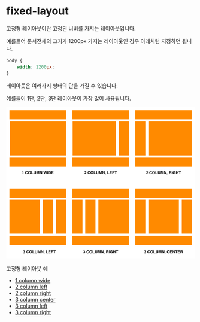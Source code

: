 # fixed-layout

고정형 레이아웃이란 고정된 너비를 가지는 레이아웃입니다.

예를들어 문서전체의 크기가 1200px 가지는 레이아웃인 경우 아래처럼 지정하면 됩니다.

```css
body {
    width: 1200px;
}
```


레이아웃은 여러가지 형태의 단을 가질 수 있습니다.

예를들어 1단, 2단, 3단 레이아웃이 가장 많이 사용됩니다.

![layout](../images/layouts.png)


고정형 레이아웃 예

- [1 column wide](../ex/fixed-1col-wide.html)
- [2 column left](../ex/fixed-2col-left.html)
- [2 column right](../ex/fixed-2col-right.html)
- [3 column center](../ex/fixed-3col-center.html)
- [3 column left](../ex/fixed-3col-left.html)
- [3 column right](../ex/fixed-3col-right.html)